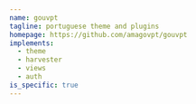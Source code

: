 ```yaml
---
name: gouvpt
tagline: portuguese theme and plugins
homepage: https://github.com/amagovpt/gouvpt
implements:
  - theme
  - harvester
  - views
  - auth
is_specific: true
---
```


